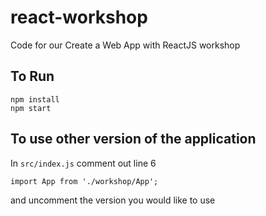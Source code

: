 # react-workshop
Code for our Create a Web App with ReactJS workshop

## To Run

```
npm install
npm start
```

## To use other version of the application

In `src/index.js` comment out line 6
```
import App from './workshop/App';
```
and uncomment the version you would like to use

